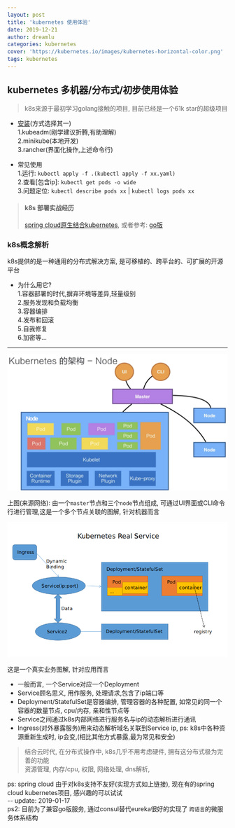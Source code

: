 ```yaml
---
layout: post
title: 'kubernetes 使用体验'
date: 2019-12-21
author: dreamlu
categories: kubernetes
cover: 'https://kubernetes.io/images/kubernetes-horizontal-color.png'
tags: kubernetes
---
```


## kubernetes 多机器/分布式/初步使用体验
> k8s来源于最初学习golang接触的项目, 目前已经是一个61k star的超级项目

- [安装](https://github.com/dreamlu/shell/tree/master/docker/k8s/install)(方式选择其一)  
1.kubeadm(刚学建议折腾,有助理解)  
2.minikube(本地开发)  
3.rancher(界面化操作,上述命令行)  

- 常见使用  
1.运行: `kubectl apply -f .(kubectl apply -f xx.yaml)`  
2.查看[包含ip]: `kubectl get pods -o wide`  
3.问题定位: `kubectl describe pods xx` | `kubectl logs pods xx`  

> #### k8s 部署实战经历  
> [spring cloud原生结合kubernetes](https://github.com/dreamlu/shell/tree/master/docker/k8s/spring-cloud), 或者参考: [go版](https://github.com/dreamlu/shell/tree/master/docker/k8s/go)  

### k8s概念解析  
k8s提供的是一种通用的分布式解决方案, 是可移植的、跨平台的、可扩展的开源平台

- 为什么用它?  
1.容器部署的时代,摒弃环境等差异,轻量级别  
2.服务发现和负载均衡  
3.容器编排  
4.发布和回滚  
5.自我修复  
6.加密等...  
---

![摘取自网络](/assets/img/post/k8s_1.png)  

上图(来源网络): 由一个`master`节点和三个`node`节点组成, 可通过UI界面或CLI命令行进行管理,这是一个多个节点关联的图解, 针对机器而言  

![k8s业务图解](/assets/img/post/k8s_2.png)  

这是一个真实业务图解, 针对应用而言  

+ 一般而言, 一个Service对应一个Deployment  
+ Service顾名思义, 用作服务, 处理请求,包含了ip端口等  
+ Deployment/StatefulSet是容器编排, 管理容器的各种配置, 如常见的同一个容器的数量节点, cpu/内存, 亲和性节点等  
+ Service之间通过k8s内部网络进行服务名与ip的动态解析进行通讯  
+ Ingress(对外暴露服务)用来动态解析域名关联到Service ip, ps: k8s中各种资源重新生成时, ip会变,(相比其他方式暴露,最为常见和安全)  

> 结合云时代, 在分布式操作中, k8s几乎不用考虑硬件, 拥有这分布式极为完善的功能  
> 资源管理, 内存/cpu, 权限, 网络处理, dns解析, 

ps: spring cloud 由于对k8s支持不友好(实现方式如上链接), 现在有的spring cloud kubernetes项目, 感兴趣的可以试试  
-- update: 2019-01-17  
ps2: 目前为了兼容go版服务, 通过consul替代eureka很好的实现了 `跨语言`的微服务体系结构
